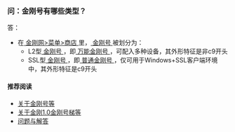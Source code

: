 ### 问：金刚号有哪些类型？
答：
- 在[ 金刚网>菜单>商店 ](https://atozitpro.net/shop/)里，[ 金刚号 ](https://a2zitpro.github.io/web/金刚号)被划分为：
  - L2型[ 金刚号 ](https://a2zitpro.github.io/web/金刚号)，即[ 万能金刚号 ](https://a2zitpro.github.io/web/万能金刚号)，可配入多种设备，其外形特征是非c9开头
  - SSL型[ 金刚号 ](https://a2zitpro.github.io/web/金刚号)，即[ 普通金刚号 ](https://a2zitpro.github.io/web/普通金刚号)，仅可用于Windows+SSL客户端环境中，其外形特征是c9开头

#### 推荐阅读
- [关于金刚号等](https://a2zitpro.github.io/web/列表-金刚号及相关问题)
- [关于金刚1.0金刚号梯等](https://a2zitpro.github.io/web/列表-关于金刚1.0配置金刚号型翻墙梯及相关问题)
- [问题与解答](https://a2zitpro.github.io/web/列表-问题与解答)
